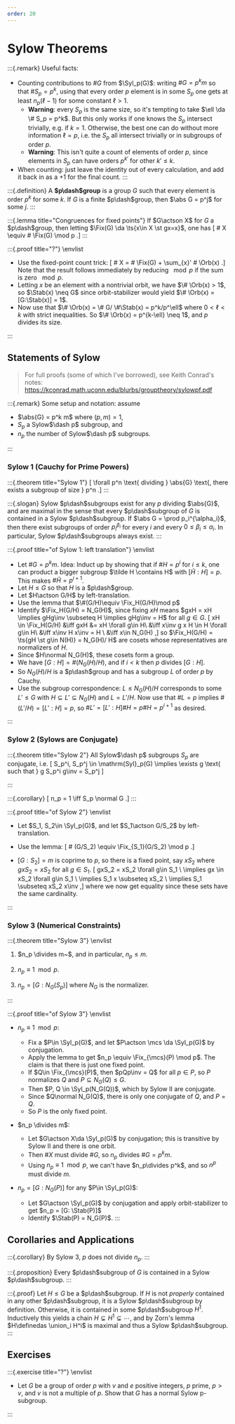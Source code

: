 ```yaml
---
order: 20
---
```


# Sylow Theorems

:::{.remark}
Useful facts:

- Counting contributions to $\# G$ from $\Syl_p(G)$: writing $\# G = p^k m$ so that $\# S_p = p^k$, using that every order $p$ element is in some $S_p$ one gets at least $n_p(\ell - 1)$ for some constant $\ell > 1$.
  - **Warning**: every $S_p$ is the same size, so it's tempting to take $\ell \da \# S_p = p^k$.
    But this only works if one knows the $S_p$ intersect trivially, e.g. if $k=1$.
    Otherwise, the best one can do without more information $\ell = p$, i.e. the $S_p$ all intersect trivially or in subgroups of order $p$.
  - **Warning**:
  This isn't quite a count of elements of order $p$, since elements in $S_p$ can have orders $p^{k'}$ for other $k'\leq k$.
- When counting: just leave the identity out of every calculation, and add it back in as a $+1$ for the final count.
:::

:::{.definition}
A **$p\dash$group** is a group $G$ such that every element is order $p^k$ for some $k$.
  If $G$ is a finite $p\dash$group, then $\abs G = p^j$ for some $j$.
:::

:::{.lemma title="Congruences for fixed points"}
If $G\actson X$ for $G$ a $p\dash$group, then letting $\Fix(G) \da \ts{x\in X \st gx=x}$, one has
\[
\# X \equiv \# \Fix(G) \mod p
.\]
:::

:::{.proof title="?"}
\envlist

- Use the fixed-point count trick:
\[
\# X = \# \Fix(G) + \sum_{x}' \# \Orb(x)
.\]
  Note that the result follows immediately by reducing $\mod p$ if the sum is zero $\mod p$. 
- Letting $x$ be an element with a nontrivial orbit, we have $\# \Orb(x) > 1$, so $\Stab(x) \neq G$ since orbit-stabilizer would yield $\# \Orb(x) = [G:\Stab(x)] = 1$.
- Now use that $\# \Orb(x) = \# G/ \#\Stab(x) = p^k/p^\ell$ where $0< \ell < k$ with strict inequalities.
  So $\# \Orb(x) = p^{k-\ell} \neq 1$, and $p$ divides its size.

:::

## Statements of Sylow

> For full proofs (some of which I've borrowed), see Keith Conrad's notes: <https://kconrad.math.uconn.edu/blurbs/grouptheory/sylowpf.pdf>


:::{.remark}
Some setup and notation: assume

- $\abs{G} = p^k m$ where $(p, m) = 1$,
- $S_p$ a Sylow$\dash p$ subgroup, and
- $n_p$ the number of Sylow$\dash p$ subgroups.

:::


### Sylow 1 (Cauchy for Prime Powers)

:::{.theorem title="Sylow 1"}
\[
\forall p^n \text{ dividing } \abs{G} \text{, there exists a subgroup of size } p^n
.\]
:::

:::{.slogan}
Sylow $p\dash$subgroups exist for any $p$ dividing $\abs{G}$, and are maximal in the sense that every $p\dash$subgroup of $G$ is contained in a Sylow $p\dash$subgroup.
If $\abs G = \prod p_i^{\alpha_i}$, then there exist subgroups of order $p_i^{\beta_i}$ for every $i$ and every $0 \leq \beta_i \leq \alpha_i$.
In particular, Sylow $p\dash$subgroups always exist.
:::

:::{.proof title="of Sylow 1: left translation"}
\envlist

- Let $\# G = p^k m$.
  Idea: Induct up by showing that if $\# H = p^i$ for $i\leq k$, one can product a bigger subgroup $\tilde H \contains H$ with $[\tilde H : H] = p$.
  This makes $\# \tilde H = p^{i+1}$.
- Let $H\leq G$ so that $H$ is a $p\dash$group.
- Let $H\actson G/H$ by left-translation.
- Use the lemma that $\#(G/H)\equiv \Fix_H(G/H)\mod p$
- Identify $\Fix_H(G/H) = N_G(H)$, since fixing $xH$ means $gxH = xH \implies gHg\inv \subseteq H \implies gHg\inv = H$ for all $g\in G$.
\[
xH \in \Fix_H(G/H) 
&\iff gxH &= xH \forall g\in H\\
&\iff x\inv g x H \in H \forall g\in H\\
&\iff x\inv H x\inv = H \\
&\iff x\in N_G(H)
,\]
  so $\Fix_H(G/H) = \ts{gH \st g\in N(H)} = N_G(H)/ H$ are cosets whose representatives are normalizers of $H$.
- Since $H\normal N_G(H)$, these cosets form a group.
- We have $[G:H] = \#(N_G(H) / H)$, and if $i<k$ then $p$ divides $[G: H]$.
- So $N_G(H)/H$ is a $p\dash$group and has a subgroup $L$ of order $p$ by Cauchy.
- Use the subgroup correspondence: $L\leq N_G(H)/H$ corresponds to some $L' \leq G$ with $H \subseteq L' \subseteq N_G(H)$ and $L = L'/H$.
  Now use that $\# L = p$ implies $\#(L' / H) = [L':H] = p$, so $\# L' = [L':H]\#H = p\#H = p^{i+1}$ as desired.


:::

### Sylow 2 (Sylows are Conjugate)

:::{.theorem title="Sylow 2"}
All Sylow$\dash p$ subgroups $S_p$ are conjugate, i.e.
\[
S_p^i, S_p^j \in \mathrm{Syl}_p(G) \implies \exists g \text{ such that } g S_p^i g\inv = S_p^j
\]

:::

:::{.corollary}
\[
n_p = 1 \iff S_p \normal G
.\]
:::

:::{.proof title="of Sylow 2"}
\envlist

- Let $S_1, S_2\in \Syl_p(G)$, and let $S_1\actson G/S_2$ by left-translation.
- Use the lemma:
\[
\# (G/S_2) \equiv \Fix_{S_1}(G/S_2) \mod p
.\]

- $[G:S_2] = m$ is coprime to $p$, so there is a fixed point, say $xS_2$ where $gxS_2 = xS_2$ for all $g\in S_1$.
\[
gxS_2 = xS_2 \forall g\in S_1 \\
\implies gx \in xS_2 \forall g\in S_1 \\
\implies S_1 x \subseteq xS_2 \\
\implies S_1 \subseteq xS_2 x\inv
,\]
where we now get equality since these sets have the same cardinality.

:::


### Sylow 3 (Numerical Constraints)

:::{.theorem title="Sylow 3"}
\envlist

1. $n_p \divides m~$, and in particular, $n_p \leq m$.

2. $n_p \equiv 1 \mod p$.

3. $n_p = [G : N_G(S_p)]$ where $N_G$ is the normalizer.

:::


:::{.proof title="of Sylow 3"}
\envlist

- $n_p\equiv 1 \mod p$:
  - Fix a $P\in \Syl_p(G)$, and let $P\actson \mcs \da \Syl_p(G)$ by conjugation.
  - Apply the lemma to get $n_p \equiv \Fix_{\mcs}(P) \mod p$.
    The claim is that there is just one fixed point.
  - If $Q\in \Fix_{\mcs}(P)$, then $pQp\inv = Q$ for all $p\in P$, so $P$ normalizes $Q$ and $P \subseteq N_G(Q) \leq G$.
  - Then $P, Q \in \Syl_p(N_G(Q))$, which by Sylow II are conjugate.
  - Since $Q\normal N_G(Q)$, there is only one conjugate of $Q$, and $P=Q$.
  - So $P$ is the only fixed point.

- $n_p \divides m$:
  - Let $G\actson X\da \Syl_p(G)$ by conjugation; this is transitive by Sylow II and there is one orbit.
  - Then $\# X$ must divide $\# G$, so $n_p$ divides $\# G = p^k m$.
  - Using $n_p \equiv 1 \mod p$, we can't have $n_p\divides p^k$, and so $n^p$ must divide $m$.

- $n_p = [G: N_G(P)]$ for any $P\in \Syl_p(G)$:
  - Let $G\actson \Syl_p(G)$ by conjugation and apply orbit-stabilizer to get $n_p = [G: \Stab(P)]$
  - Identify $\Stab(P) = N_G(P)$.
:::

## Corollaries and Applications

:::{.corollary}
By Sylow 3, $p$ does not divide $n_p$.
:::

:::{.proposition}
Every $p\dash$subgroup of $G$ is contained in a Sylow $p\dash$subgroup.
:::

:::{.proof}
Let $H \leq G$ be a $p\dash$subgroup.
If $H$ is not *properly* contained in any other $p\dash$subgroup, it is a Sylow $p\dash$subgroup by definition.
Otherwise, it is contained in some $p\dash$subgroup $H^1$.
Inductively this yields a chain $H \subsetneq H^1 \subsetneq \cdots$, and by Zorn's lemma $H\definedas \union_i H^i$ is maximal and thus a Sylow $p\dash$subgroup.
:::

## Exercises


:::{.exercise title="?"}
\envlist

- Let $G$ be a group of order $p$ with $v$ and $e$ positive integers, $p$ prime, $p > v$, and $v$ is not a multiple of $p$. 
  Show that $G$ has a normal Sylow p-subgroup.

:::

